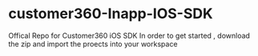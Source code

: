 customer360-Inapp-IOS-SDK
=======================

Offical Repo for Customer360 iOS SDK
In order to get started , download the zip and import the proects into your workspace
